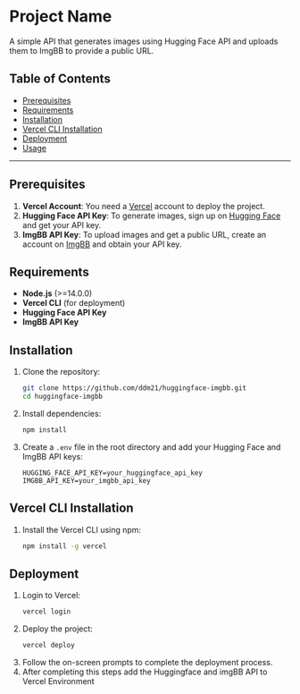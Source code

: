 # Project Name

A simple API that generates images using Hugging Face API and uploads them to ImgBB to provide a public URL.

## Table of Contents
- [Prerequisites](#prerequisites)
- [Requirements](#requirements)
- [Installation](#installation)
- [Vercel CLI Installation](#vercel-cli-installation)
- [Deployment](#deployment)
- [Usage](#usage)

---

## Prerequisites

1. **Vercel Account**: You need a [Vercel](https://vercel.com/signup) account to deploy the project.
2. **Hugging Face API Key**: To generate images, sign up on [Hugging Face](https://huggingface.co/join) and get your API key.
3. **ImgBB API Key**: To upload images and get a public URL, create an account on [ImgBB](https://imgbb.com/) and obtain your API key.

## Requirements

- **Node.js** (>=14.0.0)
- **Vercel CLI** (for deployment)
- **Hugging Face API Key**
- **ImgBB API Key**

## Installation

1. Clone the repository:
   ```bash
   git clone https://github.com/ddm21/huggingface-imgbb.git
   cd huggingface-imgbb
   ```
2. Install dependencies:
   ```bash
   npm install
   ```
3. Create a `.env` file in the root directory and add your Hugging Face and ImgBB API keys:
   ```plaintext
   HUGGING_FACE_API_KEY=your_huggingface_api_key
   IMGBB_API_KEY=your_imgbb_api_key
   ```

## Vercel CLI Installation

1. Install the Vercel CLI using npm:
   ```bash
   npm install -g vercel
   ```
   
## Deployment

1. Login to Vercel:
   ```bash
   vercel login
   ```
2. Deploy the project:
   ```bash
   vercel deploy
   ```
3. Follow the on-screen prompts to complete the deployment process.
4. After completing this steps add the Huggingface and imgBB API to Vercel Environment
